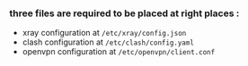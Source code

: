 ### three files are required to be placed at right places :
- xray configuration at `/etc/xray/config.json`
- clash configuration at `/etc/clash/config.yaml`
- openvpn configuration at `/etc/openvpn/client.conf`
